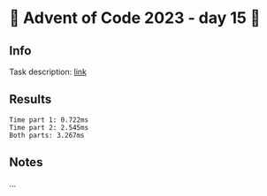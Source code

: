 # 🎄 Advent of Code 2023 - day 15 🎄

## Info

Task description: [link](https://adventofcode.com/2023/day/15)

## Results

```
Time part 1: 0.722ms
Time part 2: 2.545ms
Both parts: 3.267ms
```

## Notes

...